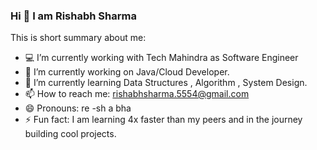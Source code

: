 
### Hi 👋 I am Rishabh Sharma

This is short summary about me:

- 💻  I’m currently working with Tech Mahindra as Software Engineer
- 🔭  I’m currently working on Java/Cloud Developer.
- 🌱  I’m currently learning Data Structures , Algorithm , System Design.
- 📫  How to reach me: rishabhsharma.5554@gmail.com
- 😄  Pronouns: re -sh a bha
- ⚡  Fun fact: I am learning 4x faster than my peers and in the journey building cool projects.
